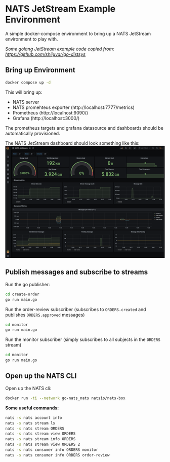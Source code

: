 # NATS JetStream Example Environment

A simple docker-compose environment to bring up a NATS JetStream environment to play with.

_Some golang JetStream example code copied from: https://github.com/shijuvar/go-distsys_

## Bring up Environment
```sh
docker compose up -d
```

This will bring up:
* NATS server
* NATS promehteus exporter (http://localhost:7777/metrics)
* Prometheus (http://localhost:9090/)
* Grafana (http://localhost:3000/)

The prometheus targets and grafana datasource and dashboards should be automatically provisioned.

The NATS JetStream dashboard should look something like this:  
![Nats JetStream Grafana Dashboard](./images/nats-jetstream-grafana.png)

## Publish messages and subscribe to streams
Run the go publisher:
```sh
cd create-order
go run main.go
```

Run the order-review subscriber (subscribes to `ORDERS.created` and publishes `ORDERS.approved` messages)
```sh
cd monitor
go run main.go
```

Run the monitor subscriber (simply subscribes to all subjects in the `ORDERS` stream)
```sh
cd monitor
go run main.go
```


## Open up the NATS CLI
Open up the NATS cli:  
```sh
docker run -ti --network go-nats_nats natsio/nats-box
```

**Some useful commands:**
```sh
nats -s nats account info
nats -s nats stream ls
nats -s nats stream ORDERS
nats -s nats stream view ORDERS
nats -s nats stream info ORDERS
nats -s nats stream view ORDERS 2
nats -s nats consumer info ORDERS monitor
nats -s nats consumer info ORDERS order-review
```
